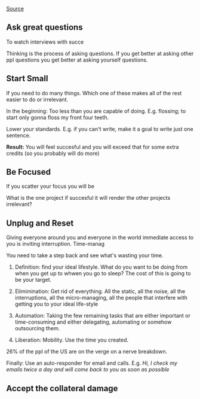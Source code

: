   [Source](https://www.youtube.com/watch?v=8rnno7Mi1DQ)
  
  ## Ask great questions
  
  To watch interviews with succe
  
  Thinking is the process of asking questions. If you get better at asking other ppl questions you get better at asking yourself questions.
  
  ## Start Small
  
  If you need to do many things.
  Which one of these makes all of the rest easier to do or irrelevant. 
  
  In the beginning: Too less than you are capable of doing. 
  E.g. flossing; to start only gonna floss my front four teeth. 
  
  Lower your standards.
  E.g. if you can't write, make it a goal to write just one sentence. 
  
  **Result:** You will feel succesful and you will exceed that for some extra credits (so you probably will do more)
  
  ## Be Focused
  
  If you scatter your focus you will be
  
  What is the one project if succesful it will render the other projects irrelevant?
  
  ## Unplug and Reset
  
  Giving everyone around you and everyone in the world immediate access to you is inviting interruption.
  Time-manag
  
  You need to take a step back and see what's wasting your time.
  
  1. Definition: find your ideal lifestyle. What do you want to be doing from when you get up to whwen you go to sleep? 
  The cost of this is going to be your target.
  
  2. Elimimination: Get rid of everything. All the static, all the noise, all the interruptions, all the micro-managing, all the people
  that interfere with getting you to your ideal life-style
  
  3. Automation: Taking the few remaining tasks that are either important or time-consuming and either delegating, automating or somehow outsourcing them.
  
  4. Liberation: Mobility. Use the time you created.
  
  26% of the ppl of the US are on the verge on a nerve breakdown.
  
  Finally: Use an auto-responder for email and calls. 
  E.g. *Hi, I check my emails twice a day and will come back to you as soon as possible*
  
  ## Accept the collateral damage
  
  

